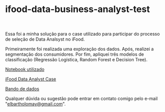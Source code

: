 # ifood-data-business-analyst-test
<br><br>
Essa foi a minha solução para o case utilizado para participar do processo de seleção de Data Analsyst no iFood.

Primeiramente foi realizada uma exploração dos dados.
Após, realizei a segmentação dos consumidores.
Por fim, apliquei três modelos de classificação (Regressão Logística, Random Forest e Decision Tree).

[Notebook utilizado](https://github.com/edubarth/Analise_Campanha_Marketing/blob/master/do-file_ifood.ipynb)

[iFood Data Analyst Case](https://github.com/edubarth/Analise_Campanha_Marketing/blob/master/iFood%20Data%20Analyst%20Case.pdf)

[Bando de dados](https://github.com/edubarth/Analise_Campanha_Marketing/blob/master/ml_project1_data.csv)

Qualquer dúvida ou sugestão pode entrar em contato comigo pelo e-mail "elbartholomay@gmail.com".<br><br>
